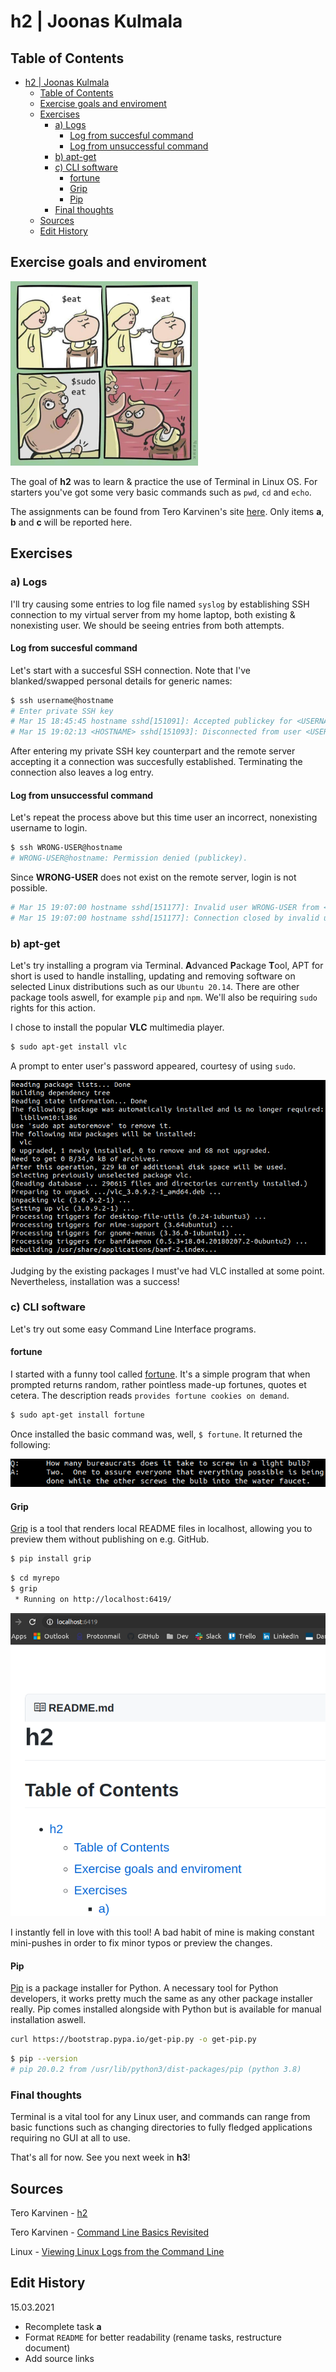 # h2 | Joonas Kulmala

## Table of Contents

- [h2 | Joonas Kulmala](#h2--joonas-kulmala)
  - [Table of Contents](#table-of-contents)
  - [Exercise goals and enviroment](#exercise-goals-and-enviroment)
  - [Exercises](#exercises)
    - [a) Logs](#a-logs)
      - [Log from succesful command](#log-from-succesful-command)
      - [Log from unsuccessful command](#log-from-unsuccessful-command)
    - [b) apt-get](#b-apt-get)
    - [c) CLI software](#c-cli-software)
      - [fortune](#fortune)
      - [Grip](#grip)
      - [Pip](#pip)
    - [Final thoughts](#final-thoughts)
  - [Sources](#sources)
  - [Edit History](#edit-history)

## Exercise goals and enviroment

<img src="Resources/Sudo.jpg" width="300">

The goal of **h2** was to learn & practice the use of Terminal in Linux OS. For starters you've got some very basic commands such as ```pwd```, ```cd``` and ```echo```.

The assignments can be found from Tero Karvinen's site [here](https://terokarvinen.com/2020/linux-palvelimet-2021-alkukevat-kurssi-ict4tn021-3014/#h2). Only items **a**, **b** and **c** will be reported here.

## Exercises

### a) Logs

I'll try causing some entries to log file named `syslog` by establishing SSH connection to my virtual server from my home laptop, both existing & nonexisting user. We should be seeing entries from both attempts.

#### Log from succesful command

Let's start with a succesful SSH connection. Note that I've blanked/swapped personal details for generic names:

```bash
$ ssh username@hostname
# Enter private SSH key
# Mar 15 18:45:45 hostname sshd[151091]: Accepted publickey for <USERNAME> from <MY_HOSTNAME> port 44548 ssh2: <PUBLIC_KEY>
# Mar 15 19:02:13 <HOSTNAME> sshd[151093]: Disconnected from user <USERNAME> <MY_HOSTNAME> port 44548
```
After entering my private SSH key counterpart and the remote server accepting it a connection was succesfully established. Terminating the connection also leaves a log entry.

#### Log from unsuccessful command
 
 Let's repeat the process above but this time user an incorrect, nonexisting username to login.

 ```bash
$ ssh WRONG-USER@hostname
# WRONG-USER@hostname: Permission denied (publickey).
 ```

 Since **WRONG-USER** does not exist on the remote server, login is not possible.

 ```bash
# Mar 15 19:07:00 hostname sshd[151177]: Invalid user WRONG-USER from <MY_HOSTNAME> port 44720
# Mar 15 19:07:00 hostname sshd[151177]: Connection closed by invalid user WRONG-USER <MY_HOSTNAME> port 44720 [preauth]
```

### b) apt-get

Let's try installing a program via Terminal. **A**dvanced **P**ackage **T**ool, APT for short is used to handle installing, updating and removing software on selected Linux distributions such as our `Ubuntu 20.14`. There are other package tools aswell, for example `pip` and `npm`. We'll also be requiring `sudo` rights for this action.

I chose to install the popular **VLC** multimedia player.

```bash
$ sudo apt-get install vlc
```

A prompt to enter user's password appeared, courtesy of using `sudo`.

![VLC Terminal](Resources/vlc_terminal.png)

Judging by the existing packages I must've had VLC installed at some point. Nevertheless, installation was a success!

### c) CLI software

Let's try out some easy Command Line Interface programs.

#### fortune

I started with a funny tool called [fortune](https://wiki.archlinux.org/index.php/Fortune). It's a simple program that when prompted returns random, rather pointless made-up fortunes, quotes et cetera. The description reads `provides fortune cookies on demand`.

```bash
$ sudo apt-get install fortune
```

Once installed the basic command was, well, ```$ fortune```. It returned the following:

![fortune](Resources/fortune.png)

#### Grip

[Grip](https://github.com/joeyespo/grip) is a tool that renders local README files in localhost, allowing you to preview them without publishing on e.g. GitHub.

```bash
$ pip install grip
```
```bash
$ cd myrepo
$ grip
 * Running on http://localhost:6419/
 ```
![Grip](Resources/grip.png)

I instantly fell in love with this tool! A bad habit of mine is making constant mini-pushes in order to fix minor typos or preview the changes.

#### Pip

[Pip](https://pypi.org/project/pip/) is a package installer for Python. A necessary tool for Python developers, it works pretty much the same as any other package installer really. Pip comes installed alongside with Python but is available for manual installation aswell.

```bash
curl https://bootstrap.pypa.io/get-pip.py -o get-pip.py
```

```bash
$ pip --version
# pip 20.0.2 from /usr/lib/python3/dist-packages/pip (python 3.8)
```

### Final thoughts

Terminal is a vital tool for any Linux user, and commands can range from basic functions such as changing directories to fully fledged applications requiring no GUI at all to use.

That's all for now. See you next week in **h3**!

## Sources

Tero Karvinen - [h2](https://terokarvinen.com/2020/linux-palvelimet-2021-alkukevat-kurssi-ict4tn021-3014/#h2)

Tero Karvinen - [Command Line Basics Revisited](https://terokarvinen.com/2020/command-line-basics-revisited/)

Linux - [Viewing Linux Logs from the Command Line](https://www.linux.com/topic/desktop/viewing-linux-logs-command-line/)

## Edit History

15.03.2021

- Recomplete task **a**
- Format `README` for better readability (rename tasks, restructure document)
- Add source links




